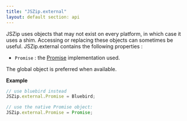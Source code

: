 ```yaml
---
title: "JSZip.external"
layout: default section: api
---
```


JSZip uses objects that may not exist on every platform, in which case it uses a shim. Accessing or replacing these
objects can sometimes be useful. JSZip.external contains the following properties :

* `Promise` : the [Promise](https://developer.mozilla.org/en-US/docs/Web/JavaScript/Reference/Global_Objects/Promise)
  implementation used.

The global object is preferred when available.

__Example__

```js
// use bluebird instead
JSZip.external.Promise = Bluebird;

// use the native Promise object:
JSZip.external.Promise = Promise;
```

